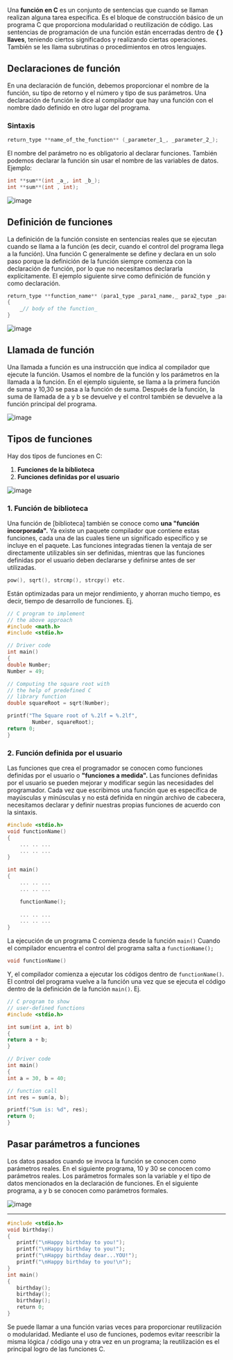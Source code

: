 Una **función en C** es un conjunto de sentencias que cuando se llaman realizan alguna tarea específica. Es el bloque de construcción básico de un programa C que proporciona modularidad o reutilización de código. Las sentencias de programación de una función están encerradas dentro de **{ } llaves**, teniendo ciertos significados y realizando ciertas operaciones. También se les llama subrutinas o procedimientos en otros lenguajes.

## Declaraciones de función
En una declaración de función, debemos proporcionar el nombre de la función, su tipo de retorno y el número y tipo de sus parámetros. Una declaración de función le dice al compilador que hay una función con el nombre dado definido en otro lugar del programa.

### Sintaxis
```c
return_type **name_of_the_function** (_parameter_1_, _parameter_2_);
```
El nombre del parámetro no es obligatorio al declarar funciones. También podemos declarar la función sin usar el nombre de las variables de datos. Ejemplo:
```c
int **sum**(int _a_, int _b_);
int **sum**(int , int);
```
![image](https://github.com/ainfanthe/langNotes/assets/105471058/12f26071-7c53-4682-a194-3902424d2afa)

## Definición de funciones
La definición de la función consiste en sentencias reales que se ejecutan cuando se llama a la función (es decir, cuando el control del programa llega a la función). Una función C generalmente se define y declara en un solo paso porque la definición de la función siempre comienza con la declaración de función, por lo que no necesitamos declararla explícitamente. El ejemplo siguiente sirve como definición de función y como declaración.

```c
return_type **function_name** (para1_type _para1_name,_ para2_type _para2_name_)
{
    _// body of the function_
}
```

![image](https://github.com/ainfanthe/langNotes/assets/105471058/96ac66a4-f54a-41f0-9aa0-1b2c2c288428)

## Llamada de función
Una llamada a función es una instrucción que indica al compilador que ejecute la función. Usamos el nombre de la función y los parámetros en la llamada a la función. En el ejemplo siguiente, se llama a la primera función de suma y 10,30 se pasa a la función de suma. Después de la función, la suma de llamada de a y b se devuelve y el control también se devuelve a la función principal del programa.

![image](https://github.com/ainfanthe/langNotes/assets/105471058/faf2807d-14dc-45dc-9d7c-c137fc717a89)

## Tipos de funciones
Hay dos tipos de funciones en C:

1. **Funciones de la biblioteca**
2. **Funciones definidas por el usuario**

![image](https://github.com/ainfanthe/langNotes/assets/105471058/72e1c799-37f9-40ed-b781-809832e3ba5b)

### 1. Función de biblioteca

Una función de [biblioteca] también se conoce como **una "función incorporada".** Ya existe un paquete compilador que contiene estas funciones, cada una de las cuales tiene un significado específico y se incluye en el paquete. Las funciones integradas tienen la ventaja de ser directamente utilizables sin ser definidas, mientras que las funciones definidas por el usuario deben declararse y definirse antes de ser utilizadas.

```c
pow(), sqrt(), strcmp(), strcpy() etc.
```

Están optimizadas para un mejor rendimiento, y ahorran mucho tiempo, es decir, tiempo de desarrollo de funciones. Ej. 

```c
// C program to implement
// the above approach
#include <math.h>
#include <stdio.h>

// Driver code
int main()
{
double Number;
Number = 49;

// Computing the square root with
// the help of predefined C
// library function
double squareRoot = sqrt(Number);

printf("The Square root of %.2lf = %.2lf",
		Number, squareRoot);
return 0;
}
```

### 2. Función definida por el usuario

Las funciones que crea el programador se conocen como funciones definidas por el usuario o **"funciones a medida".** Las funciones definidas por el usuario se pueden mejorar y modificar según las necesidades del programador. Cada vez que escribimos una función que es específica de mayúsculas y minúsculas y no está definida en ningún archivo de cabecera, necesitamos declarar y definir nuestras propias funciones de acuerdo con la sintaxis.

```c
#include <stdio.h>
void functionName()
{
    ... .. ...
    ... .. ...
}

int main()
{
    ... .. ...
    ... .. ...

    functionName();
    
    ... .. ...
    ... .. ...
}
```

La ejecución de un programa C comienza desde la función `main()` Cuando el compilador encuentra el control del programa salta a `functionName();`

```c
void functionName()
```
Y, el compilador comienza a ejecutar los códigos dentro de `functionName()`. El control del programa vuelve a la función una vez que se ejecuta el código dentro de la definición de la función `main()`. Ej.

```c
// C program to show
// user-defined functions
#include <stdio.h>

int sum(int a, int b)
{
return a + b;
}

// Driver code
int main()
{
int a = 30, b = 40;

// function call
int res = sum(a, b);

printf("Sum is: %d", res);
return 0;
}
```

## Pasar parámetros a funciones
Los datos pasados cuando se invoca la función se conocen como parámetros reales. En el siguiente programa, 10 y 30 se conocen como parámetros reales. Los parámetros formales son la variable y el tipo de datos mencionados en la declaración de funciones. En el siguiente programa, a y b se conocen como parámetros formales.

![image](https://github.com/ainfanthe/langNotes/assets/105471058/f11bd144-af1f-49b8-a371-06aa739e38e0)

---

```c
#include <stdio.h>
void birthday()
{
   printf("\nHappy birthday to you!");
   printf("\nHappy birthday to you!");
   printf("\nHappy birthday dear...YOU!");
   printf("\nHappy birthday to you!\n");
}
int main()
{
   birthday();
   birthday();
   birthday();
   return 0;
}
```
Se puede llamar a una función varias veces para proporcionar reutilización o modularidad. Mediante el uso de funciones, podemos evitar reescribir la misma lógica / código una y otra vez en un programa; la reutilización es el principal logro de las funciones C.
